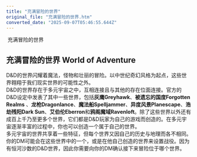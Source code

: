 ```yaml
---
title: "充满冒险的世界"
original_file: "充满冒险的世界.htm"
converted_date: "2025-09-07T05:46:55.644Z"
---
```


﻿ 充满冒险的世界  

## 充满冒险的世界 World of Adventure

D&D的世界闪耀着魔法，怪物和壮丽的冒险。以中世纪奇幻风格为起点，这些世界翱翔于我们现实世界的可能性之外。  
D&D的世界存在于多元宇宙之中，互相连接且与其他的存在位面连接。官方的D&D设定中发表了其中一些世界，包括**灰鹰Greyhawk**、**被遗忘的国度Forgotten Realms** 、**龙枪Dragonlance**、**魔法船Spelljammer**、**异度风景Planescape**、**浩劫残阳Dark Sun**、**艾伯伦Eberron**和**鸦阁魔域Ravenloft**。除了这些世界以外还有成百上千乃至更多个世界，它们都是D&D玩家为自己的游戏而创造的。在多元宇宙逐渐丰富的过程中，你也可以创造一个属于自己的世界。  
多元宇宙的世界共享着一些特征，但每个世界又因自己的历史与地理而各不相同。你的DM可能会在这些世界中的一个，或是在他自己创造的世界来设置战役。因为有恒河沙数的D&D世界，因此你需要向你的DM确认接下来冒险位于哪个世界。